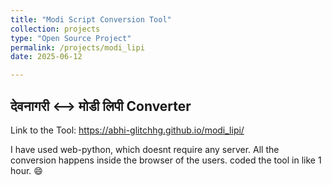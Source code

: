 ```yaml
---
title: "Modi Script Conversion Tool"
collection: projects
type: "Open Source Project"
permalink: /projects/modi_lipi
date: 2025-06-12

---
```


## देवनागरी ⟷ मोडी लिपी Converter

Link to the Tool: https://abhi-glitchhg.github.io/modi_lipi/

I have used web-python, which doesnt require any server. All the conversion happens inside the browser of the users. coded the tool in like 1 hour. 😄
